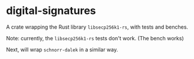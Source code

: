 # digital-signatures

A crate wrapping the Rust library `libsecp256k1-rs`, with tests and benches. 

Note: currently, the `libsecp256k1-rs` tests don't work. (The bench works)

Next, will wrap `schnorr-dalek` in a similar way.